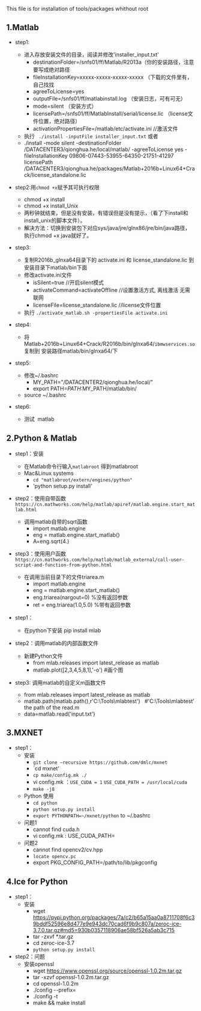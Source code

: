 This file is for installation of tools/packages whithout root



1.Matlab
--------
* step1:
	* 进入存放安装文件的目录，阅读并修改'installer_input.txt'
		* destinationFolder=/snfs01/ff/Matlab/R2013a（你的安装路径，注意要写成绝对路径
		* fileInstallationKey=xxxxx-xxxxx-xxxxx-xxxxx （下载的文件里有，自己找找
		* agreeToLicense=yes
		* outputFile=/snfs01/ff/matlabinstall.log （安装日志，可有可无）
		* mode=silent （安装方式）
		* licensePath=/snfs01/ff/MatlabInstall/serial/license.lic （license文件位置，绝对路径）   
		* activationPropertiesFile=/matlab/etc/activate.ini //激活文件
	* 执行 ` ./install -inputFile installer_input.txt`
	或者  
	* ./install -mode silent -destinationFolder /DATACENTER3/qionghua.he/local/matlab/ -agreeToLicense yes -fileInstallationKey 09806-07443-53955-64350-21751-41297 licensePath /DATACENTER3/qionghua.he/packages/Matlab+2016b+Linux64+Crack/license_standalone.lic
    
* step2:用`chmod +x`赋予其可执行权限  <br>
	* chmod +x install<br>
	* chmod +x install_Unix<br>
	* 两秒钟就结束，但是没有安装，有错误但是没有提示，（看了下install和install_unix的脚本文件）。<br>
	* 解决方法：切换到安装包下对应sys/java/jre/glnx86/jre/bin/java路径，执行chmod +x java就好了。<br>
 
* step3: <br>
	* 复制R2016b_glnxa64目录下的 activate.ini 和 license_standalone.lic 到安装目录下matlab/bin下面<br>
	* 修改activate.ini文件 <br>
		* isSilent=true //开启silent模式<br>
		* activateCommand=activateOffline //设置激活方式, 离线激活 无需联网<br>
		* licenseFile=license_standalone.lic //license文件位置<br>
	* 执行 `./activate_matlab.sh -propertiesFile activate.ini`<br>
* step4:  <br>
	* 将Matlab+2016b+Linux64+Crack/R2016b/bin/glnxa64/`ibmwservices.so`复制到 安装路径matlab/bin/glnxa64/下

* step5:  <br>
	* 修改~/.bashrc<br>
		* MY_PATH="/DATACENTER2/qionghua.he/local/" <br>
		* export PATH=$PATH:$MY_PATH/matlab/bin/<br>
	* source ~/.bashrc
* step6:  <br>
	* 测试  matlab<br>
	
2.Python & Matlab
-----------------
* step1：安装
	* 在Matlab命令行输入`matlabroot` 得到matlabroot
	* Mac&Linux systems 
		* `cd "matlabroot/extern/engines/python"`
		* 'python setup.py install'
* step2：使用自带函数 `https://cn.mathworks.com/help/matlab/apiref/matlab.engine.start_matlab.html`
	* 调用matlab自带的sqrt函数
		* import matlab.engine
		* eng = matlab.engine.start_matlab()
		* A=eng.sqrt(4.)
* step3：使用用户函数 `https://cn.mathworks.com/help/matlab/matlab_external/call-user-script-and-function-from-python.html`
	* 在调用当前目录下的文件triarea.m
		* import matlab.engine
		* eng = matlab.engine.start_matlab()
		* eng.triarea(nargout=0) %没有返回参数
		* ret = eng.triarea(1.0,5.0) %带有返回参数
		
* step1：
	* 在python下安装 pip install mlab
	
* step2：调用matlab的内部函数文件
	* 新建Python文件 
		* from mlab.releases import latest_release as matlab
		* matlab.plot([2,3,4,5,8,1],'-o') #画个图
* step3: 调用matlab的自定义m函数文件
	* from mlab.releases import latest_release as matlab
	* matlab.path(matlab.path(),r'C:\Tools\mlabtest')   #'C:\Tools\mlabtest' the path of the read.m
	* data=matlab.read('input.txt') 
	
3.MXNET
----------
* step1：
	* 安装
		* `git clone –recursive https://github.com/dmlc/mxnet`
		* `cd mxnet'
		* `cp make/config.mk ./`
		* vi config.mk ：`USE_CUDA = 1` `USE_CUDA_PATH = /usr/local/cuda`
		* `make -j8`
	* Python 使用
		* `cd python`
		* `python setup.py install`
		* `export PYTHONPATH=~/mxnet/python` to ~/.bashrc
	* 问题1
		* cannot find cuda.h
		* vi config.mk : USE_CUDA_PATH=
	* 问题2
		* cannot find opencv2/cv.hpp
		* `locate opencv.pc`
		* export PKG_CONFIG_PATH=/path/to/lib/pkgconfig
		
4.Ice for Python
--------
* step1：
	* 安装
		* wget https://pypi.python.org/packages/7a/c2/b65a15aa0a8711708f6c39bddf52596e8d477e9e943dc70cad6f9b9c807a/zeroc-ice-3.7.0.tar.gz#md5=930b0357118906ae58bf526a5ab3c715
		* tar -zxvf *.tar.gz
		* cd zeroc-ice-3.7
		* `python setup.py install`
* step2：问题
	* 安装openssl
		* wget https://www.openssl.org/source/openssl-1.0.2m.tar.gz
		* tar -xzvf openssl-1.0.2m.tar.gz
		* cd openssl-1.0.2m
		* ./config --prefix=
		* ./config -t
		* make && make install

